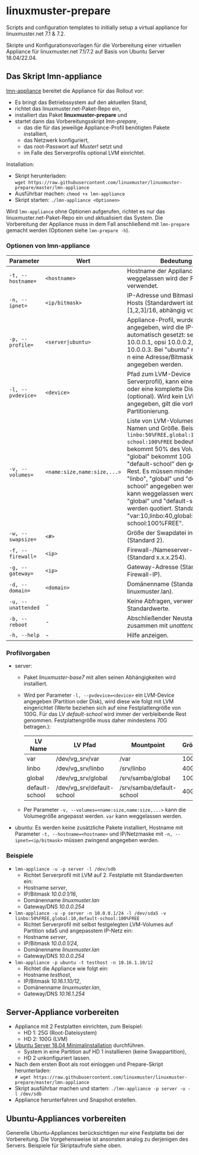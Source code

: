 # linuxmuster-prepare

Scripts and configuration templates to initially setup a virtual appliance for linuxmuster.net 7.1 & 7.2.

Skripte und Konfigurationsvorlagen für die Vorbereitung einer virtuellen Appliance für linuxmuster.net 7.1/7.2 auf Basis von Ubuntu Server 18.04/22.04.

## Das Skript lmn-appliance

[lmn-appliance](https://raw.githubusercontent.com/linuxmuster/linuxmuster-prepare/master/lmn-appliance) bereitet die Appliance für das Rollout vor:
- Es bringt das Betriebssystem auf den aktuellen Stand,
- richtet das linuxmuster.net-Paket-Repo ein,
- installiert das Paket **linuxmuster-prepare** und
- startet dann das Vorbereitungsskript _lmn-prepare_,
  - das die für das jeweilige Appliance-Profil benötigten Pakete installiert,
  - das Netzwerk konfiguriert,
  - das root-Passwort auf _Muster!_ setzt und
  - im Falle des Serverprofils optional LVM einrichtet.

Installation:
- Skript herunterladen:  
  `wget https://raw.githubusercontent.com/linuxmuster/linuxmuster-prepare/master/lmn-appliance`
- Ausführbar machen:
  `chmod +x lmn-appliance`
- Skript starten:
  `./lmn-appliance <Optionen>`

Wird `lmn-appliance` ohne Optionen aufgerufen, richtet es nur das linuxmuster.net-Paket-Repo ein und aktualisiert das System. Die Vorbereitung der Appliance muss in dem Fall anschließend mit `lmn-prepare` gemacht werden (Optionen siehe `lmn-prepare -h`).

### Optionen von lmn-appliance

Parameter | Wert | Bedeutung
----------|------|----------
`-t, --hostname=` | `<hostname>` | Hostname der Appliance, falls weggelassen wird der Profilname verwendet.
`-n, --ipnet=` | `<ip/bitmask>` | IP-Adresse und Bitmaske des Hosts (Standardwert ist 10.0.0.[1,2,3]/16, abhängig vom Profil).
`-p, --profile=` | `<server\|ubuntu>` | Appliance-Profil, wurde -n nicht angegeben, wird die IP-Adresse automatisch gesetzt: server 10.0.0.1, opsi 10.0.0.2, docker 10.0.0.3. Bei "ubuntu" muss mit -n eine Adresse/Bitmaske angegeben werden.
`-l, --pvdevice=` | `<device>` | Pfad zum LVM-Device (nur bei Serverprofil), kann eine Partition oder eine komplette Disk sein (optional). Wird kein LVM-Device angegeben, gilt die vorhandene Partitionierung.
`-v, --volumes=` | `<name:size,name:size,...>` | Liste von LVM-Volumes mit Namen und Größe. Beispiel: `linbo:50%FREE,global:10,default-school:100%FREE` bedeutet "linbo" bekommt 50% des Volumes, "global" bekommt 10G und "default-school" den gesamten Rest. Es müssen mindestens "linbo", "global" und "default-school" angegeben werden, "var" kann weggelassen werden. "global" und "default-school" werden quotiert. Standardwert ist: "var:10,linbo:40,global:10,default-school:100%FREE".
`-w, --swapsize=` | `<#>` | Größe der Swapdatei in GiB (Standard 2).
`-f, --firewall=` | `<ip>` | Firewall-/Nameserver-Adresse (Standard x.x.x.254).
`-g, --gateway=` | `<ip>` | Gateway-Adresse (Standard ist Firewall-IP).
`-d, --domain=` | `<domain>` | Domänenname (Standard: linuxmuster.lan).
`-u, --unattended` | - | Keine Abfragen, verwende Standardwerte.
`-b, --reboot` | - | Abschließender Neustart (nur zusammen mit _unattended_).
`-h, --help` | - | Hilfe anzeigen.

### Profilvorgaben
- server:
  - Paket _linuxmuster-base7_ mit allen seinen Abhängigkeiten wird installiert.
  - Wird per Parameter `-l, --pvdevice=<device>` ein LVM-Device angegeben (Partition oder Disk), wird diese wie folgt mit LVM eingerichtet (Werte beziehen sich auf eine Festplattengröße von 100G. Für das LV _default-school_ wird immer der verbleibende Rest genommen. Festplattengröße muss daher mindestens 70G betragen.):

    LV Name | LV Pfad | Mountpoint | Größe
    --------|---------|------------|------
    var | /dev/vg_srv/var | /var | 10G
    linbo | /dev/vg_srv/linbo | /srv/linbo | 40G
    global | /dev/vg_srv/global | /srv/samba/global | 10G
    default-school | /dev/vg_srv/default-school | /srv/samba/default-school | 40G

  - Per Parameter `-v, --volumes=<name:size,name:size,...>` kann die Volumegröße angepasst werden. `var` kann weggelassen werden.

- ubuntu: Es werden keine zusätzliche Pakete installiert, Hostname mit Parameter `-t, --hostname=<hostname>` und IP/Netzmaske mit `-n, --ipnet=<ip/bitmask>` müssen zwingend angegeben werden.

### Beispiele
- `lmn-appliance -u -p server -l /dev/sdb`
  - Richtet Serverprofil mit LVM auf 2. Festplatte mit Standardwerten ein:
  - Hostname _server_,
  - IP/Bitmask _10.0.0.1/16_,
  - Domänenname _linuxmuster.lan_
  - Gateway/DNS _10.0.0.254_
- `lmn-appliance -u -p server -n 10.0.0.1/24 -l /dev/sda5 -v linbo:50%FREE,global:10,default-school:100%FREE`
  - Richtet Serverprofil mit selbst festgelegten LVM-Volumes auf Partition sda5 und angepasstem IP-Netz ein:
  - Hostname _server_,
  - IP/Bitmask _10.0.0.1/24_,
  - Domänenname _linuxmuster.lan_
  - Gateway/DNS _10.0.0.254_
- `lmn-appliance -p ubuntu -t testhost -n 10.16.1.10/12`
  - Richtet die Appliance wie folgt ein:
  - Hostname _testhost_,
  - IP/Bitmask _10.16.1.10/12_,
  - Domänenname _linuxmuster.lan_,
  - Gateway/DNS _10.16.1.254_

## Server-Appliance vorbereiten
- Appliance mit 2 Festplatten einrichten, zum Beispiel:
  - HD 1: 25G (Root-Dateisystem)
  - HD 2: 100G (LVM)
- [Ubuntu Server 18.04 Minimalinstallation](https://www.howtoforge.com/tutorial/ubuntu-minimal-server-install/) durchführen.
  - System in eine Partition auf HD 1 installieren (keine Swappartition),
  - HD 2 unkonfiguriert lassen.
- Nach dem ersten Boot als root einloggen und Prepare-Skript herunterladen:  
  `# wget https://raw.githubusercontent.com/linuxmuster/linuxmuster-prepare/master/lmn-appliance`
- Skript ausführbar machen und starten:
  `./lmn-appliance -p server -u -l /dev/sdb`
- Appliance herunterfahren und Snapshot erstellen.

## Ubuntu-Appliances vorbereiten
Generelle Ubuntu-Appliances berücksichtigen nur eine Festplatte bei der Vorbereitung. Die Vorgehensweise ist ansonsten analog zu derjenigen des Servers. Beispiele für Skriptaufrufe siehe oben.
